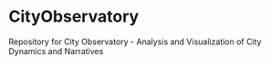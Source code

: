 # CityObservatory
Repository for City Observatory - Analysis and Visualization of City Dynamics and Narratives
